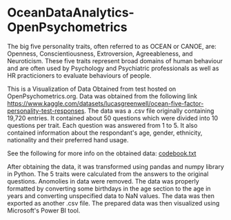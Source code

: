 # OceanDataAnalytics-OpenPsychometrics

The big five personality traits, often referred to as OCEAN or CANOE, are: Openness, Conscientiousness, Extroversion, Agreeableness, and Neuroticism. These five traits represent broad domains of human behaviour and are often used by Psychology and Psychiatric professionals as well as HR practicioners to evaluate behaviours of people.

This is a Visualization of Data Obtained from test hosted on OpenPsychometrics.org. Data was obtained from the following link https://www.kaggle.com/datasets/lucasgreenwell/ocean-five-factor-personality-test-responses. The data was a .csv file originally containing 19,720 entries. It contained about 50 questions which were divided into 10 questions per trait. Each question was answered from 1 to 5. It also contained information about the respondant's age, gender, ethnicity, nationality and their preferred hand usage.

See the following for more info on the obtained data: 
[codebook.txt](https://github.com/hamzaashfaque/OceanDataAnalytics-OpenPsychometrics/files/11539774/codebook.txt)

After obtaining the data, it was transformed using pandas and numpy library in Python. The 5 traits were calculated from the answers to the original questions. Anomolies in data were removed. The data was properly formatted by converting some birthdays in the age section to the age in years and converting unspecified data to NaN values. The data was then exported as another .csv file. The prepared data was then visualized using Microsoft's Power BI tool.
